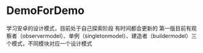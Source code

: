 # DemoForDemo
 学习安卓的设计模式，目前处于自己探索阶段 有时间都会更新的  第一版目前有观察者（observermodel）、单例（singletonmodel）、建造者（buildermodel）三个模式，不同模块对应一个设计模式
